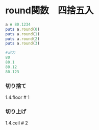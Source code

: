 # round関数　四捨五入
```ruby
a = 80.1234
puts a.round(0)
puts a.round(1)
puts a.round(2)
puts a.round(3)

#出力
80
80.1
80.12
80.123
```
### 切り捨て
1.4.floor # 1
### 切り上げ
1.4.ceil  # 2
